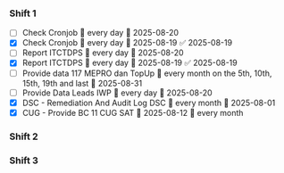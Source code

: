
### Shift 1
- [ ] Check Cronjob 🔁 every day 📅 2025-08-20
- [x] Check Cronjob 🔁 every day 📅 2025-08-19 ✅ 2025-08-19
- [ ] Report ITCTDPS 🔁 every day 📅 2025-08-20
- [x] Report ITCTDPS 🔁 every day 📅 2025-08-19 ✅ 2025-08-19
- [ ] Provide data 117 MEPRO dan TopUp 🔁 every month on the 5th, 10th, 15th, 19th and last 📅 2025-08-31
- [ ] Provide Data Leads IWP 🔁 every day 📅 2025-08-20
- [x] DSC - Remediation And Audit Log DSC 🔁 every month 📅 2025-08-01
- [x] CUG - Provide BC 11 CUG SAT 📅 2025-08-12 🔁 every month
### Shift 2

### Shift 3
